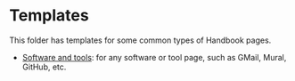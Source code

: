 # Templates

This folder has templates for some common types of Handbook pages.

- [Software and tools](./tool.md): for any software or tool page, such as GMail, Mural,
  GitHub, etc.
